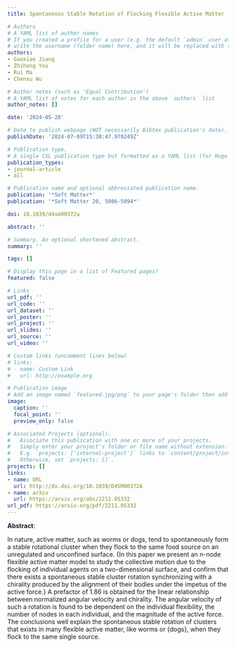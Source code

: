 ```yaml
---
title: Spontaneous Stable Rotation of Flocking Flexible Active Matter

# Authors
# A YAML list of author names
# If you created a profile for a user (e.g. the default `admin` user at `content/authors/admin/`), 
# write the username (folder name) here, and it will be replaced with their full name and linked to their profile.
authors:
- Gaoxiao Jiang
- Zhihong You
- Rui Ma
- Chenxu Wu

# Author notes (such as 'Equal Contribution')
# A YAML list of notes for each author in the above `authors` list
author_notes: []

date: '2024-05-28'

# Date to publish webpage (NOT necessarily Bibtex publication's date).
publishDate: '2024-07-09T15:38:47.970249Z'

# Publication type.
# A single CSL publication type but formatted as a YAML list (for Hugo requirements).
publication_types:
- journal-article
- all

# Publication name and optional abbreviated publication name.
publication: '*Soft Matter*'
publication: '*Soft Matter 20, 5086-5094*'

doi: 10.1039/d4sm00372a

abstract: ''

# Summary. An optional shortened abstract.
summary: ''

tags: []

# Display this page in a list of Featured pages?
featured: false

# Links
url_pdf: ''
url_code: ''
url_dataset: ''
url_poster: ''
url_project: ''
url_slides: ''
url_source: ''
url_video: ''

# Custom links (uncomment lines below)
# links:
# - name: Custom Link
#   url: http://example.org

# Publication image
# Add an image named `featured.jpg/png` to your page's folder then add a caption below.
image:
  caption: ''
  focal_point: ''
  preview_only: false

# Associated Projects (optional).
#   Associate this publication with one or more of your projects.
#   Simply enter your project's folder or file name without extension.
#   E.g. `projects: ['internal-project']` links to `content/project/internal-project/index.md`.
#   Otherwise, set `projects: []`.
projects: []
links:
- name: URL
  url: http://dx.doi.org/10.1039/D4SM00372A
- name: arXiv
  url: https://arxiv.org/abs/2211.05332
url_pdf: https://arxiv.org/pdf/2211.05332
---
```



**Abstract**:

In nature, active matter, such as worms or dogs, tend to spontaneously form a stable rotational cluster when they flock to the same food source on an unregulated and unconfined surface. {In this paper we present an n-node flexible active matter model to study the collective motion due to the flocking of individual agents on a two-dimensional surface, and confirm that there exists a spontaneous stable cluster rotation synchronizing with a chirality produced by the alignment of their bodies under the impetus of the active force.} A prefactor of 1.86 is obtained for the linear relationship between normalized angular velocity and chirality. The angular velocity of such a rotation is found to be dependent on the individual flexibility, the number of nodes in each individual, and the magnitude of the active force. The conclusions well explain the spontaneous stable rotation of clusters that exists in many flexible active matter, like worms or {dogs}, when they flock to the same single source.
